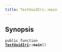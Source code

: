 ```yaml
---
title: TestUuidIri::main
---
```


## Synopsis

<code>public function <b><a href="TestUuidIri">TestUuidIri</a>::main</b>()</code>

